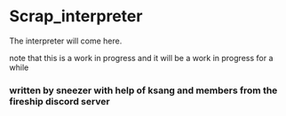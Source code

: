 # Scrap_interpreter
The interpreter will come here.

note that this is a work in progress and it will be a work in progress for a while
### written by sneezer with help of ksang and members from the fireship discord server 
